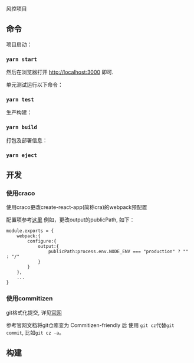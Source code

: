 风控项目

## 命令

项目启动：

### `yarn start`

然后在浏览器打开 [http://localhost:3000](http://localhost:3000) 即可.

单元测试运行以下命令：

### `yarn test`

生产构建：

### `yarn build`



打包及部署信息：

### `yarn eject`

## 开发

### 使用craco

使用craco更改create-react-app(简称cra)的webpack预配置

配置项参考[这里](https://github.com/gsoft-inc/craco/blob/master/packages/craco/README.md#configuration-overview)
例如，更改output的publicPath, 如下：
```
module.exports = {
    webpack:{
        configure:{
            output:{
                publicPath:process.env.NODE_ENV === "production" ? "" : "/"
            }
        }
    },
    ...
}
```

### 使用commitizen

git格式化提交, 详见[官网](https://github.com/commitizen/cz-cli)

参考官网文档将git仓库变为 Commitizen-friendly 后
使用 ```git cz```代替```git commit```, 比如```git cz -a```。

## 构建
